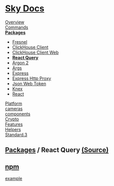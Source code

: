 <!--- This React Query was auto-generated using "npx sky readme" --> 

# [Sky Docs](../../../README.md)

[Overview](..%2F..%2F..%2Fdocs%2FREADME.md)   
[Commands](..%2F..%2F..%2F%5Fcommands%2Fdocs%2FREADME.md)   
**[Packages](..%2F..%2F..%2F%40pkgs%2FREADME.md)**   
* [Fresnel](..%2F..%2F..%2F%40pkgs%2F%40artsy%2Ffresnel%2FREADME.md)
* [ClickHouse Client](..%2F..%2F..%2F%40pkgs%2F%40clickhouse%2Fclient%2FREADME.md)
* [ClickHouse Client Web](..%2F..%2F..%2F%40pkgs%2F%40clickhouse%2Fclient-web%2FREADME.md)
* **[React Query](..%2F..%2F..%2F%40pkgs%2F%40tanstack%2Freact-query%2FREADME.md)**
* [Argon 2](..%2F..%2F..%2F%40pkgs%2Fargon2%2FREADME.md)
* [Args](..%2F..%2F..%2F%40pkgs%2Fargs%2FREADME.md)
* [Express](..%2F..%2F..%2F%40pkgs%2Fexpress%2FREADME.md)
* [Express Http Proxy](..%2F..%2F..%2F%40pkgs%2Fexpress-http-proxy%2FREADME.md)
* [Json Web Token](..%2F..%2F..%2F%40pkgs%2Fjsonwebtoken%2FREADME.md)
* [Knex](..%2F..%2F..%2F%40pkgs%2Fknex%2FREADME.md)
* [React](..%2F..%2F..%2F%40pkgs%2Freact%2FREADME.md)
  
[Platform](..%2F..%2F..%2F%40platform%2FREADME.md)   
[cameras](..%2F..%2F..%2Fcameras%2FREADME.md)   
[components](..%2F..%2F..%2Fcomponents%2FREADME.md)   
[Crypto](..%2F..%2F..%2Fcrypto%2FREADME.md)   
[Features](..%2F..%2F..%2Ffeatures%2FREADME.md)   
[Helpers](..%2F..%2F..%2Fhelpers%2FREADME.md)   
[Standard.3](..%2F..%2F..%2Fstandard%2FREADME.md)   

## [Packages](..%2F..%2F..%2F%40pkgs%2FREADME.md) / React Query [(Source)](..%2F..%2F..%2F%40pkgs%2F%40tanstack%2Freact-query%2F)

## [npm](https://www.npmjs.com/package/@tanstack/react-query)

[example](../../../%5Fexamples/@pkgs/@tanstack/react-query)